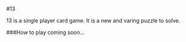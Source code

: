 #13

13 is a single player card game. It is a new and varing puzzle to solve.   

###How to play
coming soon...